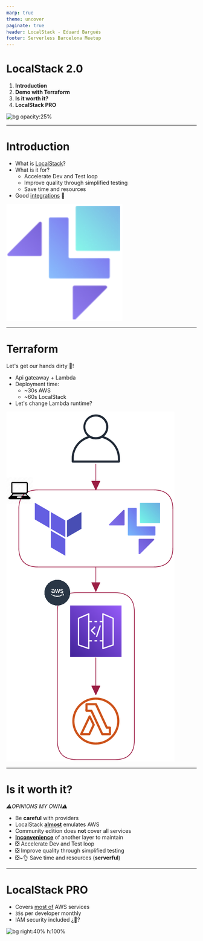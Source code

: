 ```yaml
---
marp: true
theme: uncover
paginate: true
header: LocalStack - Eduard Bargués
footer: Serverless Barcelona Meetup
---
```


<!--
_class: invert
-->

# **LocalStack 2.0**

1. **Introduction**
2. **Demo with Terraform**
3. **Is it worth it?**
4. **LocalStack PRO**

![bg opacity:25%](https://secure.meetupstatic.com/photos/event/c/1/9/4/600_478429556.jpeg)

---

# **Introduction**

- What is [LocalStack](https://localstack.cloud/)?
- What is it for?
  - Accelerate Dev and Test loop
  - Improve quality through simplified testing
  - Save time and resources
- Good [integrations](https://docs.localstack.cloud/user-guide/integrations/) 👏

![bg right:15% w:100%](images/localstack.png)

---

# **Terraform**

Let's get our hands dirty 💪!

- Api gateaway + Lambda
- Deployment time:
  - ~30s AWS
  - ~60s LocalStack
- Let's change Lambda runtime?

![bg right:35% h:100%](images/demo.png)

---

# **Is it worth it?**

_⚠️OPINIONS MY OWN⚠️_

- Be **careful** with providers
- LocalStack **[almost](https://docs.localstack.cloud/user-guide/aws/feature-coverage/)** emulates AWS
- Community edition does **not** cover all services
- **[Inconvenience](https://docs.localstack.cloud/user-guide/aws/feature-coverage/)** of another layer to maintain
- :negative_squared_cross_mark: Accelerate Dev and Test loop
- :negative_squared_cross_mark: Improve quality through simplified testing
- :negative_squared_cross_mark:~👌 Save time and resources (**serverful**)

---

# **LocalStack PRO**

- Covers [most of](https://docs.localstack.cloud/user-guide/aws/feature-coverage/) AWS services
- `35$` per developer monthly
- IAM security included ¿🤔?

![bg right:40% h:100%](https://upload.wikimedia.org/wikipedia/commons/thumb/f/f9/Money_Cash.jpg/1024px-Money_Cash.jpg)
